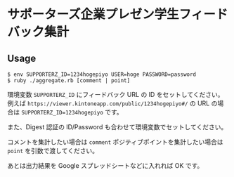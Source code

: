 # サポーターズ企業プレゼン学生フィードバック集計

## Usage

```
$ env SUPPORTERZ_ID=1234hogepiyo USER=hoge PASSWORD=password
$ ruby ./aggregate.rb [comment | point]
```

環境変数 `SUPPORTERZ_ID` にフィードバック URL の ID をセットしてください。
例えば `https://viewer.kintoneapp.com/public/1234hogepiyo#/` の URL の場合は `SUPPORTERZ_ID=1234hogepiyo` です。

また、Digest 認証の ID/Password も合わせて環境変数でセットしてください。

コメントを集計したい場合は `comment` ポジティブポイントを集計したい場合は `point` を引数で渡してください。

あとは出力結果を Google スプレッドシートなどに入れれば OK です。
